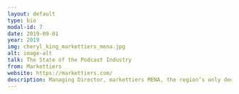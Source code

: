 ```yaml
---
layout: default
type: bio
modal-id: 7
date: 2019-09-01
year: 2019
img: cheryl_king_markettiers_mena.jpg
alt: image-alt
talk: The State of the Podcast Industry
from: Markettiers
website: https://markettiers.com/
description: Managing Director, markettiers MENA, the region’s only dedicated broadcast specialist consultancy. Cheryl drives the business that leads the market in, live streaming, content production, podcast strategy and broadcast media relations for both corporate and consumer brands, delivering award-winning campaigns and Guinness World Records. Cheryl is uniquely placed to advise on broadcast media appetite and consumption of rich media content in the UAE. 
---
```

